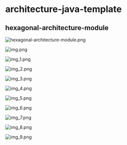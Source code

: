 <h1> architecture-java-template </h1>
<h2> hexagonal-architecture-module </h2>

![hexagonal-architecture-module.png](hexagonal-architecture-module.png)

![img.png](img.png)

![img_1.png](img_1.png)

![img_2.png](img_2.png)

![img_3.png](img_3.png)

![img_4.png](img_4.png)

![img_5.png](img_5.png)

![img_6.png](img_6.png)

![img_7.png](img_7.png)

![img_8.png](img_8.png)

![img_9.png](img_9.png)